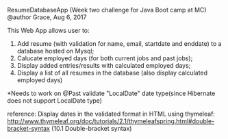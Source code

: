
ResumeDatabaseApp (Week two challenge for Java Boot camp at MC) 
@author Grace, Aug 6, 2017


This Web App allows user to:
1. Add resume (with validation for name, email, startdate and enddate) to a database hosted on Mysql;
2. Calucate employed days (for both current jobs and past jobs);
3. Display added entries/results with calculated employed days;
4. Display a list of all resumes in the database (also display calculated employed days)


*Needs to work on @Past validate "LocalDate" date type(since Hibernate does not support LocalDate type)

reference: 
Display dates in the validated format in HTML using thymeleaf:
http://www.thymeleaf.org/doc/tutorials/2.1/thymeleafspring.html#double-bracket-syntax (10.1 Double-bracket syntax)





